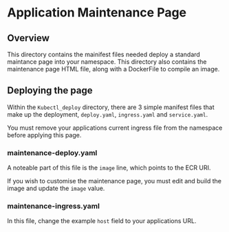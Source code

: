 # Application Maintenance Page

## Overview
This directory contains the mainifest files needed deploy a standard maintance page into your namespace.
This directory also contains the maintenance page HTML file, along with a DockerFile to compile an image.

## Deploying the page
Within the `Kubectl_deploy` directory, there are 3 simple manifest files that make up the deployment, `deploy.yaml`, `ingress.yaml` and `service.yaml`.

You must remove your applications current ingress file from the namespace before applying this page.

### maintenance-deploy.yaml
A noteable part of this file is the `image` line, which points to the ECR URI. 

If you wish to customise the maintenance page, you must edit and build the image and update the `image` value.

### maintenance-ingress.yaml
In this file, change the example `host` field to your applications URL.